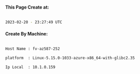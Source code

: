 
   
#### This Page Create at:

```bash

2023-02-20 - 23:27:49 UTC

```

#### Create By Machine:

```bash

Host Name : fv-az587-252

platform  : Linux-5.15.0-1033-azure-x86_64-with-glibc2.35

Ip Local  : 10.1.0.159

```

